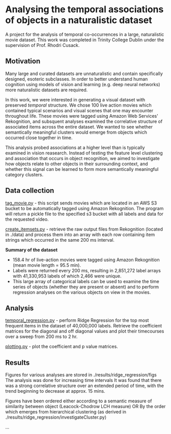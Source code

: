 # Analysing the temporal associations of objects in a naturalistic dataset

A project for the analysis of temporal co-occurrences in a large, naturalistic movie dataset. This work was completed in Trinity College Dublin under the supervision of Prof. Rhodri Cusack.

## Motivation
Many large and curated datasets are unnaturalistic and contain specifically designed, esoteric subclasses. In order to better understand human cognition using models of vision and learning (e.g. deep neural networks) more naturalistic datasets are required.

In this work, we were interested in generating a visual dataset with preserved *temporal* structure. We chose 100 live action movies which contained typical scenarios and visual scenes that one may encounter throughout life. These movies were tagged using Amazon Web Services' Rekognition, and subsquent analyses examined the correlative structure of associated items across the entire dataset. We wanted to see whether semantically meaningful clusters would emerge from objects which occurred close together in time.

This analysis probed associations at a higher level than is typically examined in vision reasearch. Instead of testing the feature level clustering and association that occurs in object recognition, we aimed to investigate how objects relate to other objects in their surrounding context, and whether this signal can be learned to form more semantically meaningful category clusters.

## Data collection

[tag_movie.py](https://github.com/ClionaOD/associations/blob/master/data-collection/tag_movies.py) - this script sends movies which are located in an AWS S3 bucket to be automatically tagged using Amazon Rekognition. The program will return a pickle file to the specified s3 bucket with all labels and data for the requested video.

[create_itemsets.py](https://github.com/ClionaOD/associations/blob/master/data-collection/create_itemsets.py) - retrieve the raw output files from Rekognition (located in ./data) and process them into an array with each row containing item strings which occurred in the same 200 ms interval. 

**Summary of the dataset**

* 158.4 hr of live-action movies were tagged using Amazon Rekognition (mean movie length = 95.5 min).
* Labels were returned every 200 ms, resulting in 2,851,272 label arrays with 41,330,953 labels of which 2,466 were unique.
* This large array of categorical labels can be used to examine the time series of objects (whether they are present or absent) and to perform regression analyses on the various objects on view in the movies.

## Analysis

[temporal_regression.py](https://github.com/ClionaOD/associations/blob/master/tempora_regression.py) - perform Ridge Regression for the top most frequent items in the dataset of 40,000,000 labels. Retrieve the coefficient matrices for the diagonal and off diagonal values and plot their timecourses over a sweep from 200 ms to 2 hr.

[plotting.py](https://github.com/ClionaOD/associations/blob/master/plotting.py) - plot the coefficient and p value matrices.

## Results
Figures for various analyses are stored in ./results/ridge_regression/figs
The analysis was done for increasing time intervals
It was found that there was a strong correlative structure over an extended period of time, with the trend beginning to decrease at approx. 15 mins.

Figures have been ordered either according to a semantic measure of similarity between object (Leacock-Chodrow LCH measure)
OR
By the order which emerges from hierarchical clustering (as derived in ./results/ridge_regression/investigateCluster.py)


...
